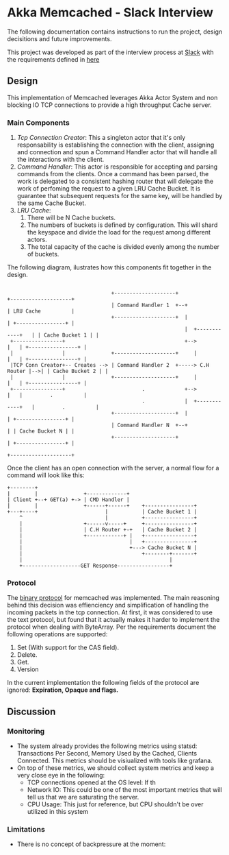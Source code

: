 # Akka Memcached - Slack Interview

The following documentation contains instructions to run the project, design decisitions and future improvements.

This project was developed as part of the interview process at [Slack](https://slack.com) with the requirements defined in [here](https://slack-files.com/T12KS1G65-F3RUY3WJU-abf35e46b2)

## Design

This implementation of Memcached leverages Akka Actor System and non blocking IO TCP connections to provide
a high throughput Cache server. 

### Main Components
1. *Tcp Connection Creator*: This a singleton actor that it's only responsability is establishing the connection with the client, assigning and connection and spun a Command Handler actor that will handle all the interactions with the client.
2. *Command Handler*: This actor is responsible for accepting and parsing commands from the clients. Once a command has been parsed, the work is delegated to a consistent hashing router that will delegate the work of perfoming the request to a given LRU Cache Bucket. It is guarantee that subsequent requests for the same key, will be handled by the same Cache Bucket.
3. *LRU Cache*: 
    1. There will be N Cache buckets. 
    2. The numbers of buckets is defined by configuration. This will shard the keyspace and divide the load for the request among different actors. 
    3. The total capacity of the cache is divided evenly among the number of buckets.
    
The following diagram, ilustrates how this components fit together in the design.

```

                                  +--------------------+                      +--------------------+
                                  | Command Handler 1  +--+                   | LRU Cache          |
                                  +--------------------+  |                   | +----------------+ |
                                                          |  +------------+   | | Cache Bucket 1 | |
 +----------------+                                       +-->            |   | +----------------+ |
 |                |               +--------------------+     |            |   | +----------------+ |
 |TCP Conn Creator+-- Creates --> | Command Handler 2  +-----> C.H Router |-->| | Cache Bucket 2 | |
 |                |               +--------------------+     |            |   | +----------------+ |
 +----------------+                         .             +-->            |   |         .          |
                                            .             |  +------------+   |         .          |
                                  +--------------------+  |                   | +----------------+ |
                                  | Command Handler N  +--+                   | | Cache Bucket N | |
                                  +--------------------+                      | +----------------+ |
                                                                              +--------------------+

```

Once the client has an open connection with the server, a normal flow for a command will look like this:

```
+--------+
|        |               +-------------+
| Client +--+ GET(a) +-> | CMD Handler |
|        |               +------+------+    +----------------+
+---+----+                      |           | Cache Bucket 1 |
    ^                           |           +----------------+
    |                    +------v-----+     +----------------+
    |                    | C.H Router +-+   | Cache Bucket 2 |
    |                    +------------+ |   +----------------+
    |                                   |   +----------------+
    |                                   +---> Cache Bucket N |
    |                                       +--------+-------+
    |                                                |
    +-------------------GET Response-----------------+
```

### Protocol

The [binary protocol](https://cloud.github.com/downloads/memcached/memcached/protocol-binary.txt) for memcached was implemented. The main reasoning behind this decision was effienciency and simplification of handling the incoming packets in the tcp connection. At first, it was considered to use the text protocol, but found that it actually makes it harder to implement the protocol when dealing with ByteArray. Per the requirements document the following operations are supported:

1. Set (With support for the CAS field).
2. Delete.
3. Get.
4. Version

In the current implementation the following fields of the protocol are ignored: **Expiration, Opaque and flags.**

## Discussion

### Monitoring 

* The system already provides the following metrics using statsd: Transactions Per Second, Memory Used by the Cached, Clients Connected. This metrics should be visiualized with tools like grafana.
* On top of these metrics, we should collect system metrics and keep a very close eye in the following: 
    * TCP connections opened at the OS level: If th 
    * Network IO: This could be one of the most important metrics that will tell us that we are saturating the server. 
    * CPU Usage: This just for reference, but CPU shouldn't be over utilized in this system
    
### Limitations
* There is no concept of backpressure at the moment:  
